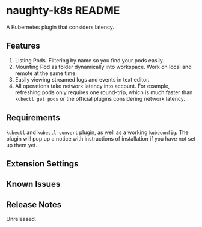 # naughty-k8s README

A Kubernetes plugin that considers latency.

## Features

1. Listing Pods. Filtering by name so you find your pods easily.
2. Mounting Pod as folder dynamically into workspace. Work on local and remote at the same time.
3. Easily viewing streamed logs and events in text editor.
4. All operations take network latency into account. For example, refreshing pods only requires one round-trip, which is much faster than `kubectl get pods` or the official plugins considering network latency.

## Requirements

`kubectl` and `kubectl-convert` plugin, as well as a working `kubeconfig`. The plugin will pop up a notice with instructions of installation if you have not set up them yet.

## Extension Settings

## Known Issues

## Release Notes

Unreleased.
